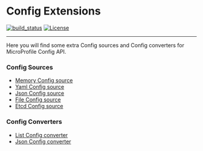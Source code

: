 # Config Extensions

[![build_status](https://travis-ci.com/microprofile-extensions/config-ext.svg?branch=master)](https://travis-ci.com/microprofile-extensions/config-ext)
[![License](https://img.shields.io/badge/license-Apache%202-blue.svg)](https://github.com/microprofile-extensions/config-ext/blob/master/LICENSE)
___________
Here you will find some extra Config sources and Config converters for MicroProfile Config API.

### Config Sources
* [Memory Config source](https://github.com/microprofile-extensions/config-ext/tree/master/configsource-memory)
* [Yaml Config source](https://github.com/microprofile-extensions/config-ext/tree/master/configsource-yaml)
* [Json Config source](https://github.com/microprofile-extensions/config-ext/tree/master/configsource-json)
* [File Config source](https://github.com/microprofile-extensions/config-ext/tree/master/configsource-file)
* [Etcd Config source](https://github.com/microprofile-extensions/config-ext/tree/master/configsource-etcd)

### Config Converters
* [List Config converter](https://github.com/microprofile-extensions/config-ext/tree/master/configconverter-list)
* [Json Config converter](https://github.com/microprofile-extensions/config-ext/tree/master/configconverter-json)
